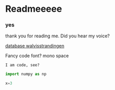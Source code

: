 # Readmeeeee

### yes

thank you for reading me. Did you hear my voice?

[database walvisstrandingen](www.walvisstrandingen.nl)

Fancy code font? mono space

`I am code, see?`

```python
import numpy as np

x=3
```